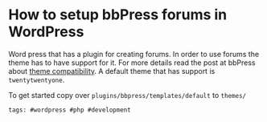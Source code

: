 # How to setup bbPress forums in WordPress

Word press that has a plugin for creating forums. In order to use forums
the theme has to have support for it. For more details read the post at
bbPress about [theme compatibility].  A default theme that has support
is `twentytwentyone`.

To get started copy over `plugins/bbpress/templates/default` to `themes/`

[theme compatibility]: https://codex.bbpress.org/themes/theme-compatibility/

    tags: #wordpress #php #development
